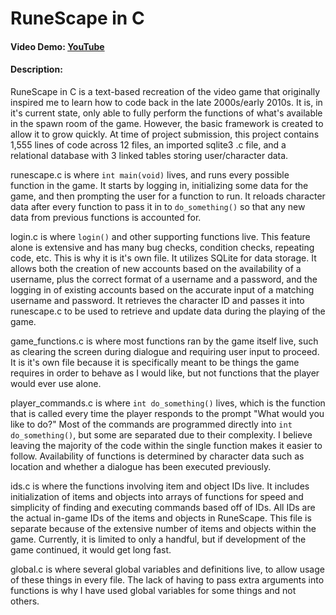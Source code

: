 # RuneScape in C
#### Video Demo:  [YouTube](https://youtu.be/h1mt6AdUYqM/)
#### Description:
RuneScape in C is a text-based recreation of the video game that originally inspired me to learn how to code back in the late 2000s/early 2010s.
It is, in it's current state, only able to fully perform the functions of what's available in the spawn room of the game. However, the basic
framework is created to allow it to grow quickly. At time of project submission, this project contains 1,555 lines of code across 12 files, an
imported sqlite3 .c file, and a relational database with 3 linked tables storing user/character data.

runescape.c is where `int main(void)` lives, and runs every possible function in the game. It starts by logging in, initializing some data for the
game, and then prompting the user for a function to run. It reloads character data after every function to pass it in to `do_something()` so that
any new data from previous functions is accounted for. 

login.c is where `login()` and other supporting functions live. This feature alone is extensive and has many bug checks, condition checks, repeating
code, etc. This is why it is it's own file. It utilizes SQLite for data storage. It allows both the creation of new accounts based on the
availability of a username, plus the correct format of a username and a password, and the logging in of existing accounts based on the accurate
input of a matching username and password. It retrieves the character ID and passes it into runescape.c to be used to retrieve and update data
during the playing of the game. 

game_functions.c is where most functions ran by the game itself live, such as clearing the screen during dialogue and requiring user input to
proceed. It is it's own file because it is specifically meant to be things the game requires in order to behave as I would like, but not
functions that the player would ever use alone.

player_commands.c is where `int do_something()` lives, which is the function that is called every time the player responds to the prompt "What would
you like to do?" Most of the commands are programmed directly into `int do_something()`, but some are separated due to their complexity. I believe
leaving the majority of the code within the single function makes it easier to follow. Availability of functions is determined by character data
such as location and whether a dialogue has been executed previously. 

ids.c is where the functions involving item and object IDs live. It includes initialization of items and objects into arrays of functions for speed
and simplicity of finding and executing commands based off of IDs. All IDs are the actual in-game IDs of the items and objects in RuneScape. This
file is separate because of the extensive number of items and objects within the game. Currently, it is limited to only a handful, but if development
of the game continued, it would get long fast. 

global.c is where several global variables and definitions live, to allow usage of these things in every file. The lack of having to pass extra
arguments into functions is why I have used global variables for some things and not others. 